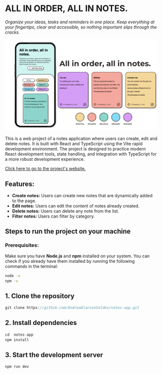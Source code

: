 # ALL IN ORDER, ALL IN NOTES.
*Organize your ideas, tasks and reminders in one place. Keep everything at your fingertips, clear and accessible, so nothing important slips through the cracks.*

<img src="/public/readme-img.png" alt="Image"/>

This is a web project of a notes application where users can create, edit and delete notes. It is built with React and TypeScript using the Vite rapid development environment. The project is designed to practice modern React development tools, state handling, and integration with TypeScript for a more robust development experience.

[Click here to go to the project's website.](https://andreaalarconvaldes.github.io/notes-app/)

## Features:

- **Create notes:** Users can create new notes that are dynamically added to the page.
- **Edit notes:** Users can edit the content of notes already created.
- **Delete notes:** Users can delete any note from the list.
- **Filter notes:** Users can filter by category.

## Steps to run the project on your machine

### Prerequisites:

Make sure you have **Node.js** and **npm** installed on your system. You can check if you already have them installed by running the following commands in the terminal:


```bash
node -v
npm -v
```
## 1. Clone the repository

```js
git clone https://github.com/AndreaAlarconValdes/notes-app.git
```

## 2. Install dependencies

```js
cd  notes-app 
npm install
```

## 3. Start the development server

```js
npm run dev
```